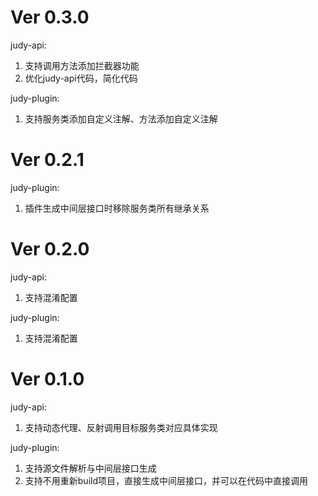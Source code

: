 # Ver 0.3.0
judy-api:

1. 支持调用方法添加拦截器功能
2. 优化judy-api代码，简化代码

judy-plugin:

1. 支持服务类添加自定义注解、方法添加自定义注解

# Ver 0.2.1

judy-plugin:

1. 插件生成中间层接口时移除服务类所有继承关系

# Ver 0.2.0
judy-api:

1. 支持混淆配置

judy-plugin:

1. 支持混淆配置

# Ver 0.1.0

judy-api:

1. 支持动态代理、反射调用目标服务类对应具体实现

judy-plugin:

1. 支持源文件解析与中间层接口生成
2. 支持不用重新build项目，直接生成中间层接口，并可以在代码中直接调用